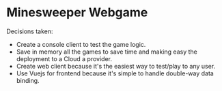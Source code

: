 # Minesweeper Webgame

Decisions taken:
- Create a console client to test the game logic.
- Save in memory all the games to save time and making easy the deployment to a Cloud a provider.
- Create web client because it's the easiest way to test/play to any user.
- Use Vuejs for frontend because it's simple to handle double-way data binding.